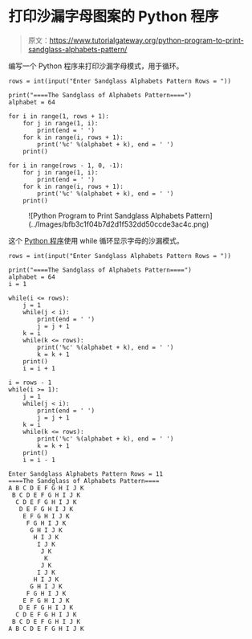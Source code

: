 # 打印沙漏字母图案的 Python 程序

> 原文：<https://www.tutorialgateway.org/python-program-to-print-sandglass-alphabets-pattern/>

编写一个 Python 程序来打印沙漏字母模式，用于循环。

```
rows = int(input("Enter Sandglass Alphabets Pattern Rows = "))

print("====The Sandglass of Alphabets Pattern====")
alphabet = 64

for i in range(1, rows + 1):
    for j in range(1, i):
        print(end = ' ')
    for k in range(i, rows + 1):
        print('%c' %(alphabet + k), end = ' ')
    print()

for i in range(rows - 1, 0, -1):
    for j in range(1, i):
        print(end = ' ')
    for k in range(i, rows + 1):
        print('%c' %(alphabet + k), end = ' ')
    print()
```

<figure class="wp-block-image size-large">![Python Program to Print Sandglass Alphabets Pattern](../Images/bfb3c1f04b7d2d1f532dd50ccde3ac4c.png)</figure>

这个 [Python 程序](https://www.tutorialgateway.org/python-programming-examples/)使用 while 循环显示字母的沙漏模式。

```
rows = int(input("Enter Sandglass Alphabets Pattern Rows = "))

print("====The Sandglass of Alphabets Pattern====")
alphabet = 64
i = 1

while(i <= rows):
    j = 1
    while(j < i):
        print(end = ' ')
        j = j + 1
    k = i
    while(k <= rows):
        print('%c' %(alphabet + k), end = ' ')
        k = k + 1
    print()
    i = i + 1

i = rows - 1
while(i >= 1):
    j = 1
    while(j < i):
        print(end = ' ')
        j = j + 1
    k = i
    while(k <= rows):
        print('%c' %(alphabet + k), end = ' ')
        k = k + 1
    print()
    i = i - 1
```

```
Enter Sandglass Alphabets Pattern Rows = 11
====The Sandglass of Alphabets Pattern====
A B C D E F G H I J K 
 B C D E F G H I J K 
  C D E F G H I J K 
   D E F G H I J K 
    E F G H I J K 
     F G H I J K 
      G H I J K 
       H I J K 
        I J K 
         J K 
          K 
         J K 
        I J K 
       H I J K 
      G H I J K 
     F G H I J K 
    E F G H I J K 
   D E F G H I J K 
  C D E F G H I J K 
 B C D E F G H I J K 
A B C D E F G H I J K 
```